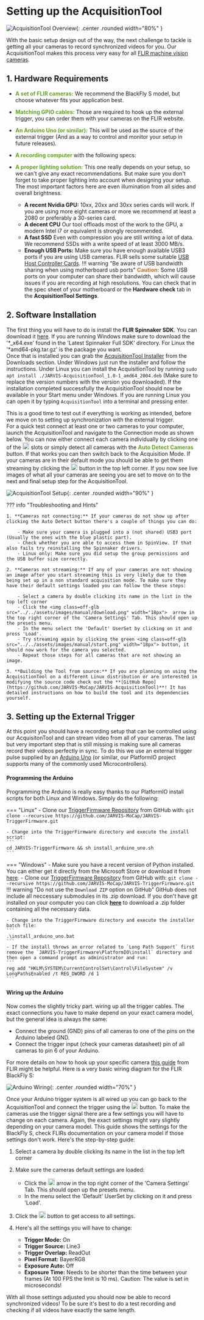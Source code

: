 # Setting up the AcquisitionTool

![AcquisitionTool Overview](../assets/images/manual/JARVIS_AcquisitionTool.png){: .center .rounded width="80%" }


With the basic setup design out of the way, the next challenge to tackle is getting all your cameras to record synchronized videos for you. Our AcquisitionTool makes this process very easy for all [FLIR machine vision cameras](https://www.flir.eu/browse/industrial/machine-vision-cameras/modelselector/).

## 1. Hardware Requirements

- <span style="color:#63a31f">**A set of FLIR cameras:**</span> We recommend the BlackFly S model, but choose whatever fits your application best.
- <span style="color:#63a31f">**Matching GPIO cables:**</span> Those are required to hook up the external trigger, you can order them with your cameras on the FLIR website.
- <span style="color:#63a31f">**An Arduino Uno (or similar):**</span> This will be used as the source of the external trigger (And as a way to control and monitor your setup in future releases).
- <span style="color:#63a31f">**A recording computer**</span> with the following specs:
- <span style="color:#63a31f">**A proper lighting solution:**</span> This one really depends on your setup, so we can't give any exact recommendations. But make sure you don't forget to take proper lighting into account when designing your setup. The most important factors here are even illumination from all sides and overall brightness.

    * **A recent Nvidia GPU:** 10xx, 20xx and 30xx series cards will work. If you are using more eight cameras or more we recommend at least a 2080 or preferably a 30-series card.
    * **A decent CPU** Our tool offloads most of the work to the GPU, a modern Intel i7 or equivalent is strongly recommended.
    * **A fast SSD** Even with compression you are still writing a lot of data. We recommend SSDs with a write speed of at least 3000 MB/s.
    * **Enough USB Ports:** Make sure you have enough available USB3 ports if you are using USB cameras. FLIR sells some suitable [USB Host Controller Cards](https://www.flir.eu/products/usb-3.1-host-controller-card/). 
    !!! warning "Be aware of USB bandwidth sharing when using motherboard usb ports"
        <span style="color:#bb6d24">**Caution:**</span> Some USB ports on your computer can share their bandwidth, which will cause issues if you are recording at high resolutions. You can check that in the spec sheet of your motherboard or the **Hardware check** tab in the **AcquisitionTool Settings**.


## 2. Software Installation

The first thing you will have to do is install the **FLIR Spinnaker SDK**. You can download it [here](https://www.flir.eu/products/spinnaker-sdk/). If you are running Windows make sure to download the '\*_x64.exe' found in the 'Latest Spinnaker Full SDK' directory. For Linux the '\*amd64-pkg.tar.gz' is the package you want.\
Once that is installed you can grab the [AcquisitionTool Installer](https://jarvis-mocap.github.io/jarvis-docs//2021-10-29-downloads.html) from the Downloads section. Under Windows just run the installer and follow the instructions. Under Linux you can install the AcquisitionTool by running `sudo apt install ./JARVIS-AcquisitionTool_1.0-1_amd64_2004.deb` (Make sure to replace the version numbers with the version you downloaded).
If the installation completed successfully the AcquisitionTool should now be available in your Start menu under Windows. If you are running Linux you can open it by typing `AcquisitionTool` into a terminal and pressing enter.

This is a good time to test out if everything is working as intended, before we move on to setting up synchronization with the external trigger.\
For a quick test connect at least one or two cameras to your computer, launch the AcquisitionTool and navigate to the Connection mode as shown below. You can now either connect each camera individually by clicking one of the <img class=off-glb src="../../assets/images/manual/download.png" width="18px"> slots or simply detect all cameras with the <span style="color:#63a31f">**Auto Detect Cameras**</span> button. If that works you can then switch back to the Acquisition Mode. If your cameras are in their default mode you should be able to get them streaming by clicking the <img class=off-glb src="../../assets/images/manual/start.png" width="18px">  button in the top left corner. If you now see live images of what all your cameras are seeing you are set to move on to the next and final setup step for the AcquisitionTool.

![AcquisitionTool Setup](../assets/gifs/manual/AcquisitionSetup.gif){: .center .rounded width="90%" }

??? info "Troubleshooting and Hints"

    1. **Cameras not connecting:** If your cameras do not show up after clicking the Auto Detect button there's a couple of things you can do:
        
        - Make sure your camera is plugged into a (not shared) USB3 port (Usually the ones with the blue plastic part).
        - Check whether you are able to access them in SpinView. If that also fails try reinstalling the Spinnaker drivers.
        - Linux only: Make sure you did setup the group permissions and the USB buffer size correctly.

    2. **Cameras not streaming:** If any of your cameras are not showing an image after you start streaming this is very likely due to them being set up in a non standard acquisition mode. To make sure they have their default settings loaded you can follow the these steps:

        - Select a camera by double clicking its name in the list in the top left corner
        - Click the <img class=off-glb src="../../assets/images/manual/download.png" width="18px">  arrow in the top right corner of the 'Camera Settings' Tab. This should open up the presets menu.
        - In the menu select the 'Default' UserSet by clicking on it and press 'Load'.
        - Try streaming again by clicking the green <img class=off-glb src="../../assets/images/manual/start.png" width="18px"> button, it should now work for the camera you selected.
        - Repeat those steps for all cameras that are not showing an image.

    3. **Building the Tool from source:** If you are planning on using the AcquisitionTool on a different Linux distribution or are interested in modifying the source code check out the **[GitHub Repo](https://github.com/JARVIS-MoCap/JARVIS-AcquisitionTool)**! It has detailed instructions on how to build the tool and its dependencies yourself.


## 3. Setting up the External Trigger

At this point you should have a recording setup that can be controlled using our AcquisitonTool and can stream video from all of your cameras. The last but very important step that is still missing is making sure all cameras record their videos perfectly in sync. To do this we use an external trigger pulse supplied by an [Arduino Uno](https://store.arduino.cc/products/arduino-uno-rev3) (or similar, our PlatformIO project supports many of the commonly used Microcontrollers).

#### Programming the Arduino
Programming the Arduino is really easy thanks to our PlatformIO install scripts for both Linux and Windows. Simply do the following:

=== "Linux"
    - Clone our [TriggerFirmware Repository](https://github.com/JARVIS-MoCap/JARVIS-TriggerFirmware) from GitHub with:
    ```
    git clone --recursive https://github.com/JARVIS-MoCap/JARVIS-TriggerFirmware.git
    ```

    - Change into the TriggerFirmware directory and execute the install script:
    ```
    cd JARVIS-TriggerFirmware && sh install_arduino_uno.sh
    ```

=== "Windows"
    - Make sure you have a recent version of Python installed. You can either get it directly from the Microsoft Store or download it from [here](https://www.python.org/downloads/).
    - Clone our [TriggerFirmware Repository](https://github.com/JARVIS-MoCap/JARVIS-TriggerFirmware) from GitHub with:
    ```
    git clone --recursive https://github.com/JARVIS-MoCap/JARVIS-TriggerFirmware.git
    ```
    !!! warning "Do not use the `Download ZIP` option on GitHub"
        GitHub does not include all neccessary submodules in its .zip download. If you don't have git installed on your computer you can click **[here](https://github.com/JARVIS-MoCap/JARVIS-TriggerFirmware/releases/download/v0.1/JARVIS-TriggerFirmware.zip)** to download a .zip folder containing all the necessary data.

    - Change into the TriggerFirmware directory and execute the installer batch file:
    ```
    .\install_arduino_uno.bat
    ```
    - If the install throws an error related to `Long Path Support` first remove the `JARVIS-TriggerFirmware\PlatformIO\install` directory and then open a command prompt as administrator and run:
    ```
    reg add "HKLM\SYSTEM\CurrentControlSet\Control\FileSystem" /v LongPathsEnabled /t REG_DWORD /d 1
    ```

#### Wiring up the Arduino

Now comes the slightly tricky part. wiring up all the trigger cables. The exact connections you have to make depend on your exact camera model, but the general idea is always the same:

- Connect the ground (GND) pins of all cameras to one of the pins on the Arduino labeled GND.  
- Connect the trigger input (check your cameras datasheet) pin of all cameras to pin 6 of your Arduino.

For more details on how to hook up your specific camera [this guide](https://www.flir.eu/support-center/iis/machine-vision/application-note/configuring-synchronized-capture-with-multiple-cameras/) from FLIR might be helpful. Here is a very basic wiring diagram for the FLIR BlackFly S:

![Arduino Wiring](../assets/images/manual/ArduinoWiring.png){: .center .rounded width="70%" }




Once your Arduino trigger system is all wired up you can go back to the AcquisitionTool and connect the trigger using the <img class=off-glb src="../../assets/images/manual/add_green.png" width="18px"> button. To make the cameras use the trigger signal there are a few settings you will have to change on each camera. Again, the exact settings might vary slightly depending on your camera model. This guide shows the settings for the BlackFly S, check FLIRs documentation on your camera model if those settings don't work. Here's the step-by-step guide:

1. Select a camera by double clicking its name in the list in the top left corner
2. Make sure the cameras default settings are loaded:

    - Click the <img class=off-glb src="../../assets/images/manual/download.png" width="18px"> arrow in the top right corner of the 'Camera Settings' Tab. This should open up the presets menu.
    - In the menu select the 'Default' UserSet by clicking on it and press 'Load'.

3. Click the <img class=off-glb src="../../assets/images/manual/show.png" width="18px"> button to get access to all settings.
4. Here's all the settings you will have to change:

    - **Trigger Mode:** On
    - **Trigger Source:** Line3
    - **Trigger Overlap:** ReadOut
    - **Pixel Format:** BayerRG8
    - **Exposure Auto:** Off
    - **Exposure Time:** Needs to be shorter than the time between your frames (At 100 FPS the limit is 10 ms). Caution: The value is set in microseconds!

With all those settings adjusted you should now be able to record synchronized videos! To be sure it's best to do a test recording and checking if all videos have exactly the same length.